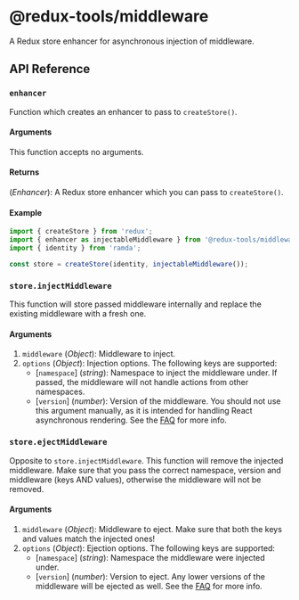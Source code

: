 # @redux-tools/middleware

A Redux store enhancer for asynchronous injection of middleware.

## API Reference

### `enhancer`

Function which creates an enhancer to pass to `createStore()`.

#### Arguments

This function accepts no arguments.

#### Returns

(_Enhancer_): A Redux store enhancer which you can pass to `createStore()`.

#### Example

```js
import { createStore } from 'redux';
import { enhancer as injectableMiddleware } from '@redux-tools/middleware';
import { identity } from 'ramda';

const store = createStore(identity, injectableMiddleware());
```

### `store.injectMiddleware`

This function will store passed middleware internally and replace the existing middleware with a fresh one.

#### Arguments

1. `middleware` (_Object_): Middleware to inject.
2. `options` (_Object_): Injection options. The following keys are supported:
   - [`namespace`] \(_string_): Namespace to inject the middleware under. If passed, the middleware will not handle actions from other namespaces.
   - [`version`] \(_number_): Version of the middleware. You should not use this argument manually, as it is intended for handling React asynchronous rendering. See the [FAQ](../../FAQ.md) for more info.

### `store.ejectMiddleware`

Opposite to `store.injectMiddleware`. This function will remove the injected middleware. Make sure that you pass the correct namespace, version and middleware (keys AND values), otherwise the middleware will not be removed.

#### Arguments

1. `middleware` (_Object_): Middleware to eject. Make sure that both the keys and values match the injected ones!
2. `options` (_Object_): Ejection options. The following keys are supported:
   - [`namespace`] \(_string_): Namespace the middleware were injected under.
   - [`version`] \(_number_): Version to eject. Any lower versions of the middleware will be ejected as well. See the [FAQ](../../FAQ.md) for more info.
